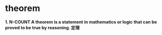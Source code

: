 # theorem

#### 1. N-COUNT A theorem is a statement in mathematics or logic that can be proved to be true by reasoning. 定理